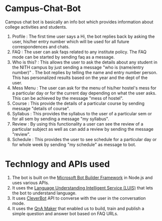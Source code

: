 # Campus-Chat-Bot
Campus chat bot is basically an info bot which provides information about college activities and students.

1. Profile : The first time user says a Hi, the bot replies back by asking the user, his/her entry number which will be used for all future correspondences and chats.
2. FAQ : The user can ask faqs related to any institute policy. The FAQ mode can be started by sending faq as a message.
3. Who is this? : This allows the user to ask the details about any student in the NITH campus by just sending a message "who is (name/entry number)" . The bot replies by telling the name and entry number person. This has personalized results based on the year and the dept of the user.
4. Mess Menu : The user can ask for the menu of his/her hostel's mess for a particular day or for the current day depending on what the user asks. This can be achieved by the message "mess of <hostelname> hostel".
5. Course : This provide the details of a particular course by sending message "details of <coursecode> course".
6. Syllabus : This provides the syllabus to the user of a particular sem or for all sem by sending a message "my syllabus".
7. Review : By using this functionality a user can see the review of a particular subject as well as can add a review by sending the message "review".
8. Schedule : This provides the user to see schedule for a particular day or for whole week by sending "my schedule" as message to bot.
  
# Technlogy and APIs used

1. The bot is built on the [Microsoft Bot Builder Framework](https://dev.botframework.com/) in Node.js and uses various APIs.
2. It uses the [Language Understanding Intelligent Service (LUIS)](https://www.luis.ai/home) that lets the bot to understand language.
3. It uses [CleverBot](https://www.cleverbot.com/) API to converse with the user in the conversation mode.
4. It uses the [QnA Maker](https://www.qnamaker.ai/) that enabled us to build, train and publish a simple question and answer bot based on FAQ URLs.
